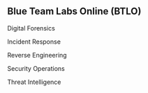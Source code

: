 ## Blue Team Labs Online (BTLO)

Digital Forensics

Incident Response

Reverse Engineering

Security Operations

Threat Intelligence
